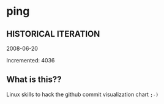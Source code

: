 # ping

## HISTORICAL ITERATION
2008-06-20

Incremented: 4036

## What is this?? 
Linux skills to hack the github commit visualization chart `;-)`
